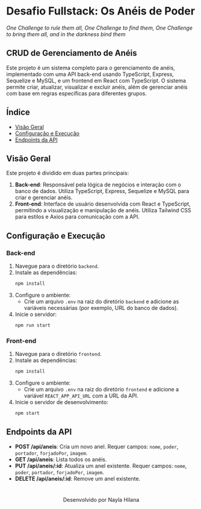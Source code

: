 # Desafio Fullstack: Os Anéis de Poder
_One Challenge to rule them all, One Challenge to find them, One Challenge to bring them all, and in the darkness bind them_

## CRUD de Gerenciamento de Anéis

Este projeto é um sistema completo para o gerenciamento de anéis, implementado com uma API back-end usando TypeScript, Express, Sequelize e MySQL, e um frontend em React com TypeScript. O sistema permite criar, atualizar, visualizar e excluir anéis, além de gerenciar anéis com base em regras específicas para diferentes grupos.

## Índice

- [Visão Geral](#visão-geral)
- [Configuração e Execução](#configuração-e-execução)
- [Endpoints da API](#endpoints-da-api)

## Visão Geral

Este projeto é dividido em duas partes principais:

1. **Back-end**: Responsável pela lógica de negócios e interação com o banco de dados. Utiliza TypeScript, Express, Sequelize e MySQL para criar e gerenciar anéis.
2. **Front-end**: Interface de usuário desenvolvida com React e TypeScript, permitindo a visualização e manipulação de anéis. Utiliza Tailwind CSS para estilos e Axios para comunicação com a API.

## Configuração e Execução

### Back-end

1. Navegue para o diretório `backend`.
2. Instale as dependências:
   ```bash
   npm install
   ```
3. Configure o ambiente:
   - Crie um arquivo `.env` na raiz do diretório `backend` e adicione as variáveis necessárias (por exemplo, URL do banco de dados).
4. Inicie o servidor:
   ```bash
   npm run start
   ```

### Front-end

1. Navegue para o diretório `frontend`.
2. Instale as dependências:
   ```bash
   npm install
   ```
3. Configure o ambiente:
   - Crie um arquivo `.env` na raiz do diretório `frontend` e adicione a variável `REACT_APP_API_URL` com a URL da API.
4. Inicie o servidor de desenvolvimento:
   ```bash
   npm start
   ```

## Endpoints da API

- **POST /api/aneis**: Cria um novo anel. Requer campos: `nome`, `poder`, `portador`, `forjadoPor`, `imagem`.
- **GET /api/aneis**: Lista todos os anéis.
- **PUT /api/aneis/:id**: Atualiza um anel existente. Requer campos: `nome`, `poder`, `portador`, `forjadoPor`, `imagem`.
- **DELETE /api/aneis/:id**: Remove um anel existente.

#
<p align=center>Desenvolvido por Nayla Hilana</p>